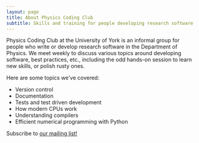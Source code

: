 ```yaml
---
layout: page
title: About Physics Coding Club
subtitle: Skills and training for people developing research software
---
```


Physics Coding Club at the University of York is an informal group for people who write or develop
research software in the Department of Physics. We meet weekly to discuss various topics around
developing software, best practices, etc., including the odd hands-on session to learn new skills,
or polish rusty ones.

Here are some topics we've covered:

- Version control
- Documentation
- Tests and test driven development
- How modern CPUs work
- Understanding compilers
- Efficient numerical programming with Python

Subscribe to [our mailing list!][1]

[1]: mailto:physics-coding-club-group+subscribe@york.ac.uk
